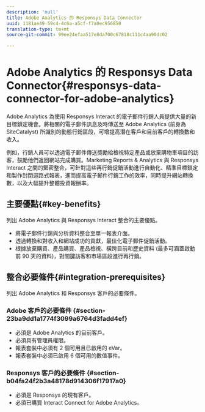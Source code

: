 ```yaml
---
description: 'null'
title: Adobe Analytics 的 Responsys Data Connector
uuid: 1181ae49-59c4-4c6a-a5cf-f7a0ec956850
translation-type: tm+mt
source-git-commit: 99ee24efaa517e8da700c67818c111c4aa90dc02

---
```



# Adobe Analytics 的 Responsys Data Connector{#responsys-data-connector-for-adobe-analytics}

Adobe Analytics 為使用 Responsys Interact 的電子郵件行銷人員提供大量的新目標鎖定機會。將相關的電子郵件訊息及時傳送至 Adobe Analytics (前身為 SiteCatalyst) 所識別的動態行銷區段，可增提高潛在客戶和目前客戶的轉換數和收入。

例如，行銷人員可以透過電子郵件傳送獎勵給檢視特定產品或放棄購物車項目的訪客，鼓勵他們返回網站完成購買。Marketing Reports &amp; Analytics 與 Responsys Interact 之間的緊密整合，可針對這些再行銷促銷活動進行自動化、精準目標鎖定和製作封閉迴路式報表，進而提高電子郵件行銷工作的效率，同時提升網站轉換數，以及大幅提升整體投資報酬率。

## 主要優點{#key-benefits}

列出 Adobe Analytics 與 Responsys Interact 整合的主要優點。

* 將電子郵件行銷與分析資料整合至單一報表介面。
* 透過轉換和對收入和網站成功的貢獻，最佳化電子郵件促銷活動。
* 根據放棄購買、產品購買、產品檢視、橫跨目前和歷史資料 (最多可涵蓋啟動前 90 天的資料)，對關鍵訪客和市場區段進行再行銷。

## 整合必要條件{#integration-prerequisites}

列出 Adobe Analytics 和 Responsys 客戶的必要條件。

### Adobe 客戶的必要條件 {#section-23ba9dd1a1774f3099a6764d3fadd4ef}

* 必須是 Adobe Analytics 的目前客戶。
* 必須具有管理員權限。
* 報表套裝中必須有 2 個可用且已啟用的 eVar。
* 報表套裝中必須已啟用 6 個可用的數值事件。

### Responsys 客戶的必要條件 {#section-b04fa24f2b3a48178d914306f17917a0}

* 必須是 Responsys 的現有客戶。
* 必須已購買 Interact Connect for Adobe Analytics。
